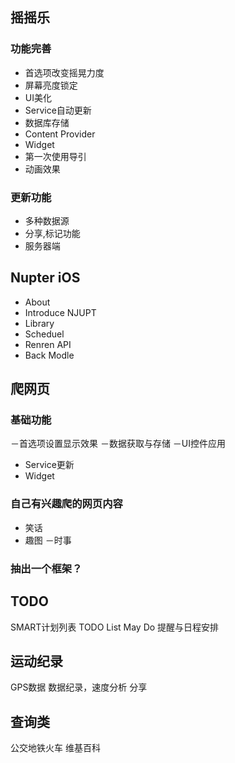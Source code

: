 

## 摇摇乐

### 功能完善

- 首选项改变摇晃力度
- 屏幕亮度锁定
- UI美化
- Service自动更新
- 数据库存储
- Content Provider
- Widget
- 第一次使用导引
- 动画效果

### 更新功能

- 多种数据源
- 分享,标记功能
- 服务器端


## Nupter iOS
- About
- Introduce NJUPT
- Library
- Scheduel
- Renren API
- Back Modle





## 爬网页

### 基础功能
－首选项设置显示效果
－数据获取与存储
－UI控件应用
- Service更新
- Widget

### 自己有兴趣爬的网页内容
- 笑话
- 趣图
－时事

### 抽出一个框架？

## TODO

SMART计划列表
TODO List
May Do
提醒与日程安排

## 运动纪录

GPS数据
数据纪录，速度分析
分享

## 查询类
公交地铁火车
维基百科


